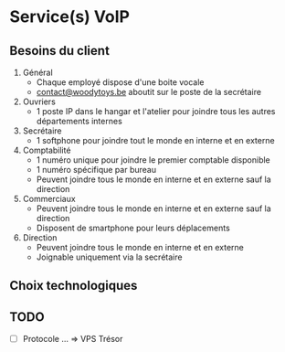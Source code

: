 # Service(s) VoIP

## Besoins du client
1. Général
   - Chaque employé dispose d'une boite vocale
   - contact@woodytoys.be aboutit sur le poste de la secrétaire
2. Ouvriers
   - 1 poste IP dans le hangar et l'atelier pour joindre tous les autres départements internes
3. Secrétaire
   - 1 softphone pour joindre tout le monde en interne et en externe
4. Comptabilité
   - 1 numéro unique pour joindre le premier comptable disponible
   - 1 numéro spécifique par bureau
   - Peuvent joindre tous le monde en interne et en externe sauf la direction
5. Commerciaux
   - Peuvent joindre tous le monde en interne et en externe sauf la direction
   - Disposent de smartphone pour leurs déplacements
6. Direction
   - Peuvent joindre tous le monde en interne et en externe
   - Joignable uniquement via la secrétaire

## Choix technologiques

## TODO
- [ ] Protocole ... => VPS Trésor